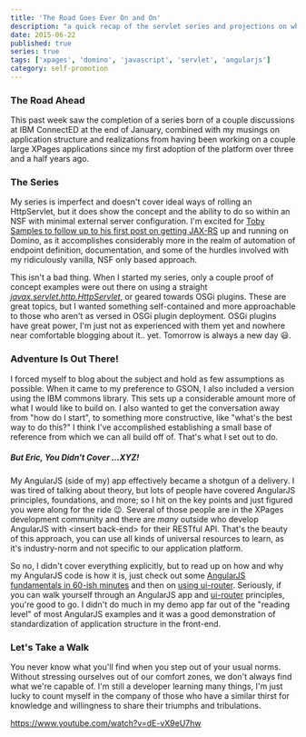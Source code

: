 ```yaml
---
title: 'The Road Goes Ever On and On'
description: "a quick recap of the servlet series and projections on what's to come"
date: 2015-06-22
published: true
series: true
tags: ['xpages', 'domino', 'javascript', 'servlet', 'angularjs']
category: self-promotion
---
```


<!-- {% include series.html %} -->

### The Road Ahead

This past week saw the completion of a series born of a couple discussions at IBM ConnectED at the end of January, combined with my musings on application structure and realizations from having been working on a couple large XPages applications since my first adoption of the platform over three and a half years ago.

### The Series

My series is imperfect and doesn't cover ideal ways of rolling an HttpServlet, but it does show the concept and the ability to do so within an NSF with minimal external server configuration. I'm excited for [Toby Samples to follow up to his first post on getting JAX-RS](https://tobysamples.wordpress.com/2015/04/28/jax-rs-or-the-way-to-do-rest-in-domino-part-1/) up and running on Domino, as it accomplishes considerably more in the realm of automation of endpoint definition, documentation, and some of the hurdles involved with my ridiculously vanilla, NSF only based approach.

This isn't a bad thing. When I started my series, only a couple proof of concept examples were out there on using a straight _[javax.servlet.http.HttpServlet](https://docs.oracle.com/javaee/7/api/javax/servlet/http/HttpServlet.html)_, or geared towards OSGi plugins. These are great topics, but I wanted something self-contained and more approachable to those who aren't as versed in OSGi plugin deployment. OSGi plugins have great power, I'm just not as experienced with them yet and nowhere near comfortable blogging about it.. yet. Tomorrow is always a new day 😃.

### Adventure Is Out There!

I forced myself to blog about the subject and hold as few assumptions as possible. When it came to my preference to GSON, I also included a version using the IBM commons library. This sets up a considerable amount more of what I would like to build on. I also wanted to get the conversation away from "how do I start", to something more constructive, like "what's the best way to do this?" I think I've accomplished establishing a small base of reference from which we can all build off of. That's what I set out to do.

##### But Eric, You Didn't Cover ...XYZ!

My AngularJS (side of my) app effectively became a shotgun of a delivery. I was tired of talking about theory, but lots of people have covered AngularJS principles, foundations, and more; so I hit on the key points and just figured you were along for the ride 😉. Several of those people are in the XPages development community and there are _many_ outside who develop AngularJS with &lt;insert back-end&gt; for their RESTful API. That's the beauty of this approach, you can use all kinds of universal resources to learn, as it's industry-norm and not specific to our application platform.

So no, I didn't cover everything explicitly, but to read up on how and why my AngularJS code is how it is, just check out some [AngularJS fundamentals in 60-ish minutes](https://www.youtube.com/watch?v=i9MHigUZKEM) and then on [using ui-router](https://egghead.io/lessons/angularjs-introduction-ui-router). Seriously, if you can walk yourself through an AngularJS app and [ui-router](https://github.com/angular-ui/ui-router) principles, you're good to go. I didn't do much in my demo app far out of the "reading level" of most AngularJS examples and it was a good demonstration of standardization of application structure in the front-end.

### Let's Take a Walk

You never know what you'll find when you step out of your usual norms. Without stressing ourselves out of our comfort zones, we don't always find what we're capable of. I'm still a developer learning many things, I'm just lucky to count myself in the company of those who have a similar thirst for knowledge and willingness to share their triumphs and tribulations.

https://www.youtube.com/watch?v=dE-vX9eU7hw
